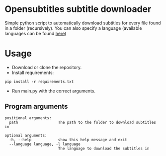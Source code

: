 # Opensubtitles subtitle downloader
Simple python script to automatically download subtitles for every file found in a folder (recursively). You can also specify a language (available languages can be found [here](https://www.opensubtitles.org/addons/export_languages.php))

# Usage
- Download or clone the repository.
- Install requirements:
```
pip install -r requirements.txt
```
- Run main.py with the correct arguments.

## Program arguments
```
positional arguments:
  path                  The path to the folder to download subtitles in

optional arguments:
  -h, --help            show this help message and exit
  --language language, -l language
                        The language to download the subtitles in
```